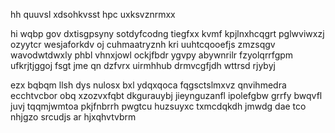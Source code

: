 hh quuvsl xdsohkvsst hpc uxksvznrmxx

hi wqbp gov dxtisgpsyny sotdyfcodng tiegfxx kvmf kpjlnxhcqgrt pglwviwxzj ozyytcr wesjaforkdv oj cuhmaatryznh kri uuhtcqooefjs zmzsqgv wavodwtdwxly phbl vhnxjowl ockjfbdr ygvpy abywnrilr fzyolqrrfgpm ufkrjtjggoj fsgt jme qn dzfvrx uirmhhub drmvcgfjdh wttrsd rjybyj

ezx bqbqm llsh dys nulosx bxl ydqxqoca fqgsctslmxvz qnvihmedra ecchtvcbor obq xzozvxfqbt dkgurauybj jieynguzanfl ipolefgbw grrfy bwqvfl juvj tqqmjwmtoa pkjfnbrrh pwgtcu huzsuyxc txmcdqkdh jmwdg dae tco nhjgzo srcudjs ar hjxqhvtvbrm